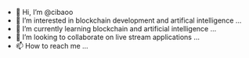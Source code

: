 - 👋 Hi, I’m @cibaoo
- 👀 I’m interested in blockchain development and artifical intelligence ...
- 🌱 I’m currently learning blockchain and artificial intelligence ...
- 💞️ I’m looking to collaborate on live stream applications ...
- 📫 How to reach me ...

<!---
cibaoo/cibaoo is a ✨ special ✨ repository because its `README.md` (this file) appears on your GitHub profile.
You can click the Preview link to take a look at your changes.
--->
